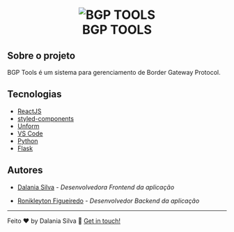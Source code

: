 <h1 align="center">
    <img alt="BGP TOOLS" src="https://res.cloudinary.com/dwufco8zm/image/upload/v1625616909/bgp_r19aj5.png" />
    <br>
    BGP TOOLS
</h1>

## Sobre o projeto

BGP Tools é um sistema para gerenciamento de Border Gateway Protocol.



## Tecnologias


* [ReactJS](https://reactjs.org/)
* [styled-components](https://maven.apache.org/) 
* [Unform](https://maven.apache.org/) 
* [VS Code](https://code.visualstudio.com/) 
* [Python](https://www.python.org/doc/)
* [Flask](https://flask.palletsprojects.com/en/2.0.x/)

##  Autores
* [Dalania Silva](https://github.com/linkParaPerfil) - *Desenvolvedora Frontend da aplicação*  

* [Ronikleyton Figueiredo](https://github.com/linkParaPerfil) - *Desenvolvedor Backend da aplicação*  

---

Feito ♥ by Dalania Silva :wave: [Get in touch!](https://www.linkedin.com/in/dalania-silva-851107175/)
